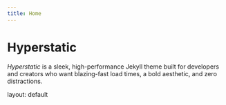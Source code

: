 ```yaml
---
title: Home
---
```


# Hyperstatic

*Hyperstatic* is a sleek, high-performance Jekyll theme built for developers and creators who want blazing-fast load times, a bold aesthetic, and zero distractions.

layout: default